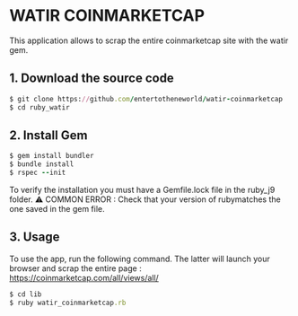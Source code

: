 # WATIR COINMARKETCAP

This application allows to scrap the entire coinmarketcap site with the watir gem.


## 1. Download the source code
```ruby
$ git clone https://github.com/entertotheneworld/watir-coinmarketcap
$ cd ruby_watir
```

## 2. Install Gem
```ruby
$ gem install bundler
$ bundle install
$ rspec --init
```
To verify the installation you must have a Gemfile.lock file in the ruby_j9 folder.
⚠️ COMMON ERROR : Check that your version of ruby ​​matches the one saved in the gem file.


## 3. Usage
To use the app, run the following command. The latter will launch your browser and scrap the entire page : https://coinmarketcap.com/all/views/all/

```ruby
$ cd lib
$ ruby watir_coinmarketcap.rb
```